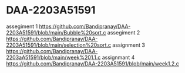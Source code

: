 # DAA-2203A51591
assegiment 1 https://github.com/Bandipranay/DAA-2203A51591/blob/main/Bubble%20sort.c
assegiment 2 https://github.com/Bandipranay/DAA-2203A51591/blob/main/selection%20sort.c
assignment 3 https://github.com/Bandipranay/DAA-2203aA51591/blob/main/week%201.1.c
assignmant 4 https://github.com/Bandipranay/DAA-2203A51591/blob/main/week1.2.c
